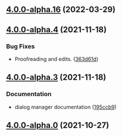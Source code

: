 ## [4.0.0-alpha.16](https://github.com/godot-escoria/escoria-dialog-simple/compare/v0.0.0...v4.0.0-alpha.16) (2022-03-29)



## [4.0.0-alpha.4](https://github.com/godot-escoria/escoria-dialog-simple/compare/v0.0.0...v4.0.0-alpha.4) (2021-11-18)


### Bug Fixes

* Proofreading and edits. ([363d61d](https://github.com/godot-escoria/escoria-dialog-simple/commit/363d61d1ad2666f19a8d45fb9f7af9e03383f6e2))



## [4.0.0-alpha.3](https://github.com/godot-escoria/escoria-dialog-simple/compare/v0.0.0...v4.0.0-alpha.3) (2021-11-18)


### Documentation

* dialog manager documentation ([195ccb9](https://github.com/godot-escoria/escoria-dialog-simple/commit/195ccb905e9ea8c04a975222442b0e71001f20c0))



## [4.0.0-alpha.0](https://github.com/godot-escoria/escoria-dialog-simple/compare/v0.0.0...v4.0.0-alpha.0) (2021-10-27)
